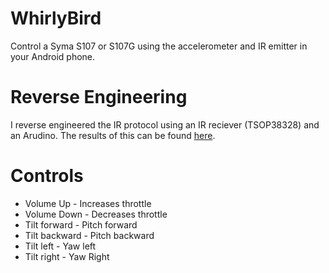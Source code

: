 # WhirlyBird
Control a Syma S107 or S107G using the accelerometer and IR emitter in your Android phone.

# Reverse Engineering
I reverse engineered the IR protocol using an IR reciever (TSOP38328) and an Arudino. The results of this can be found [here](https://docs.google.com/spreadsheets/d/1JkL2_Ol_aBjztXzig-v6J5GIrHnihJgPCc0CoNYZ3D0/edit#gid=0&vpid=A1).

# Controls
* Volume Up - Increases throttle
* Volume Down - Decreases throttle
* Tilt forward - Pitch forward
* Tilt backward - Pitch backward
* Tilt left - Yaw left
* Tilt right - Yaw Right
